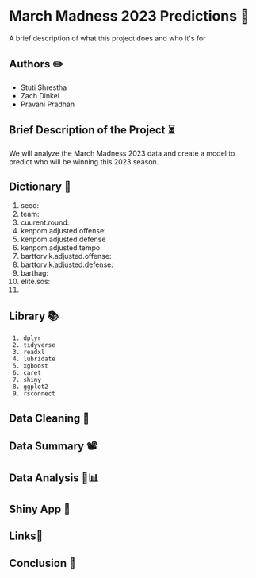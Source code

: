 # March Madness 2023 Predictions 🏀 

A brief description of what this project does and who it's for


## Authors ✏️

- Stuti Shrestha
- Zach Dinkel 
- Pravani Pradhan


## Brief Description of the Project ⏳
We will analyze the March Madness 2023 data and create a model to predict who will be winning this 2023 season. 
## Dictionary 📖
1. seed: 
2. team: 
3. cuurent.round:
4. kenpom.adjusted.offense:
5. kenpom.adjusted.defense 
6. kenpom.adjusted.tempo: 
7. barttorvik.adjusted.offense:
8. barttorvik.adjusted.defense:
9. barthag: 
10. elite.sos:
11. 
## Library 📚
     1. dplyr
     2. tidyverse 
     3. readxl
     4. lubridate
     5. xgboost
     6. caret
     7. shiny
     8. ggplot2
     9. rsconnect 

## Data Cleaning 🧼 
## Data Summary 📽️
## Data Analysis 🧐📊
## Shiny App 💎
## Links🔗
## Conclusion 🎀

